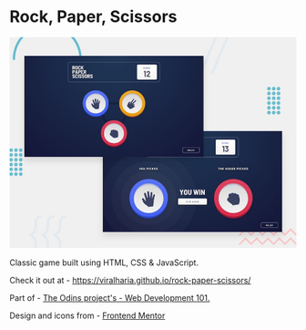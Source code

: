 # Rock, Paper, Scissors

![Design preview for the Rock, Paper, Scissors coding challenge](./design/desktop-preview.jpg)

Classic game built using HTML, CSS & JavaScript.

Check it out at - https://viralharia.github.io/rock-paper-scissors/

Part of - [The Odins project's - Web Development 101.](https://www.theodinproject.com/courses/web-development-101/)


Design and icons from - [Frontend Mentor](https://www.frontendmentor.io/solutions/rock-paper-scissors-game-M5D7x9m2C/)

